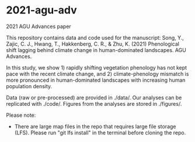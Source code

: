 # 2021-agu-adv
2021 AGU Advances paper

This repository contains data and code used for the manuscript:
Song, Y., Zajic, C. J., Hwang, T., Hakkenberg, C. R., & Zhu, K. (2021) Phenological shift lagging behind climate change in human-dominated landscapes. AGU Advances.

In this study, we show 1) rapidly shifting vegetation phenology has not kept pace with the recent climate change, and 2) climate-phenology mismatch is more pronounced in human-dominated landscapes with increasing human population density.

Data (raw or pre-processed) are provided in ./data/. Our analyses can be replicated with ./code/. Figures from the analyses are stored in ./figures/.

Please note:
* There are large map files in the repo that requires large file storage (LFS). Please run "git lfs install" in the terminal before cloning the repo.
